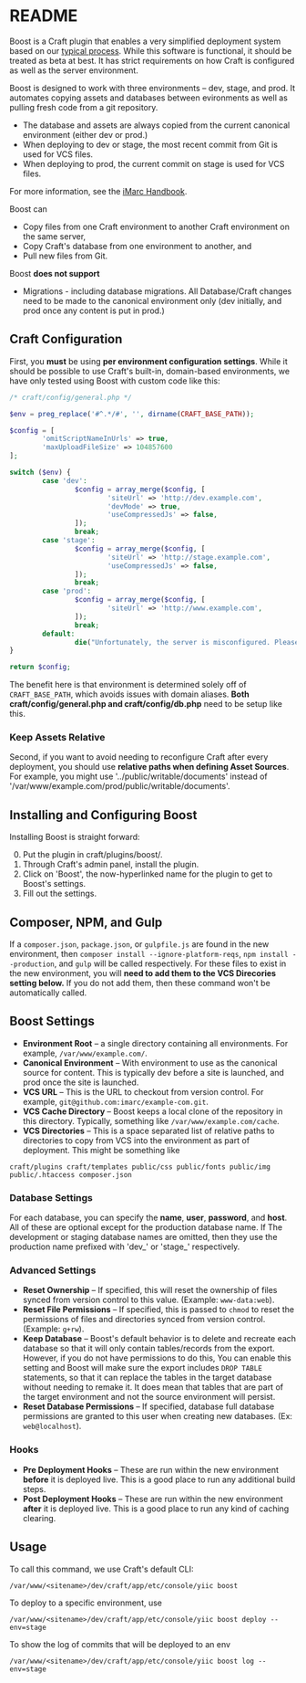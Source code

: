 README
======

Boost is a Craft plugin that enables a very simplified deployment system based on our [typical process](http://handbook.imarc.net/deployment). While this software is functional, it should be treated as beta at best. It has strict requirements on how Craft is configured as well as the server environment.

Boost is designed to work with three environments – dev, stage, and prod. It automates copying assets and databases between evironments as well as pulling fresh code from a git repository.

* The database and assets are always copied from the current canonical environment (either dev or prod.)
* When deploying to dev or stage, the most recent commit from Git is used for VCS files.
* When deploying to prod, the current commit on stage is used for VCS files.

For more information, see the [iMarc Handbook](http://handbook.imarc.net/deployment).

Boost can

* Copy files from one Craft environment to another Craft environment on the same server,
* Copy Craft's database from one environment to another, and
* Pull new files from Git.

Boost **does not support**

* Migrations - including database migrations. All Database/Craft changes need to be made to the canonical environment only (dev initially, and prod once any content is put in prod.)


Craft Configuration
-------------------

First, you **must** be using **per environment configuration settings**. While it should be possible to use Craft's built-in, domain-based environments, we have only tested using Boost with custom code like this:

```php
/* craft/config/general.php */

$env = preg_replace('#^.*/#', '', dirname(CRAFT_BASE_PATH));

$config = [
        'omitScriptNameInUrls' => true,
        'maxUploadFileSize' => 104857600
];

switch ($env) {
        case 'dev':
                $config = array_merge($config, [
                        'siteUrl' => 'http://dev.example.com',
                        'devMode' => true,
                        'useCompressedJs' => false,
                ]);
                break;
        case 'stage':
                $config = array_merge($config, [
                        'siteUrl' => 'http://stage.example.com',
                        'useCompressedJs' => false,
                ]);
                break;
        case 'prod':
                $config = array_merge($config, [
                        'siteUrl' => 'http://www.example.com',
                ]);
                break;
        default:
                die("Unfortunately, the server is misconfigured. Please review the configuration in config/general.php.");
}

return $config;
```

The benefit here is that environment is determined solely off of `CRAFT_BASE_PATH`, which avoids issues with domain aliases. **Both craft/config/general.php and craft/config/db.php** need to be setup like this.

### Keep Assets Relative

Second, if you want to avoid needing to reconfigure Craft after every deployment, you should use **relative paths when defining Asset Sources**. For example, you might use '../public/writable/documents' instead of '/var/www/example.com/prod/public/writable/documents'.


Installing and Configuring Boost
--------------------------------

Installing Boost is straight forward:

0. Put the plugin in craft/plugins/boost/.
0. Through Craft's admin panel, install the plugin.
0. Click on 'Boost', the now-hyperlinked name for the plugin to get to Boost's
   settings.
0. Fill out the settings.

Composer, NPM, and Gulp
-----------------------

If a `composer.json`, `package.json`, or `gulpfile.js` are found in the new environment, then `composer install --ignore-platform-reqs`, `npm install --production`, and `gulp` will be called respectively. For these files to exist in the new environment, you will **need to add them to the VCS Direcories setting below.** If you do not add them, then these command won't be automatically called.

Boost Settings
--------------

* **Environment Root** – a single directory containing all environments. For example, `/var/www/example.com/`.
* **Canonical Environment** – With environment to use as the canonical source for content. This is typically dev before a site is launched, and prod once the site is launched.
* **VCS URL** – This is the URL to checkout from version control. For example, `git@github.com:imarc/example-com.git`.
* **VCS Cache Directory** – Boost keeps a local clone of the repository in this directory. Typically, something like `/var/www/example.com/cache`.
* **VCS Directories** – This is a space separated list of relative paths to directories to copy from VCS into the environment as part of deployment. This might be something like
```
craft/plugins craft/templates public/css public/fonts public/img public/.htaccess composer.json
```

### Database Settings

For each database, you can specify the **name**, **user**, **password**, and **host**. All of these are optional except for the production database name. If The development or staging database names are omitted, then they use the production name prefixed with 'dev_' or 'stage_' respectively.

### Advanced Settings

* **Reset Ownership** – If specified, this will reset the ownership of files synced from version control to this value. (Example: `www-data:web`).
* **Reset File Permissions** – If specified, this is passed to `chmod` to reset the permissions of files and directories synced from version control. (Example: `g+rw`).
* **Keep Database** – Boost's default behavior is to delete and recreate each database so that it will only contain tables/records from the export. However, if you do not have permissions to do this, You can enable this setting and Boost will make sure the export includes `DROP TABLE` statements, so that it can replace the tables in the target database without needing to remake it. It does mean that tables that are part of the target environment and not the source environment will persist.
* **Reset Database Permissions** – If specified, database full database permissions are granted to this user when creating new databases. (Ex: `web@localhost`).

### Hooks

* **Pre Deployment Hooks** – These are run within the new environment **before** it is deployed live. This is a good place to run any additional build steps.
* **Post Deployment Hooks** – These are run within the new environment **after** it is deployed live. This is a good place to run any kind of caching clearing.

Usage
-----

To call this command, we use Craft's default CLI:

    /var/www/<sitename>/dev/craft/app/etc/console/yiic boost

To deploy to a specific environment, use

    /var/www/<sitename>/dev/craft/app/etc/console/yiic boost deploy --env=stage

To show the log of commits that will be deployed to an env

    /var/www/<sitename>/dev/craft/app/etc/console/yiic boost log --env=stage
